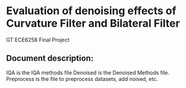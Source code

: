 # Evaluation of denoising effects of Curvature Filter and Bilateral Filter
GT ECE6258 Final Project

## Document description:

  IQA is the IQA methods file
  Denoised is the Denoised Methods file.
  Preprocess is the file to preprocess datasets, add noised, etc.
